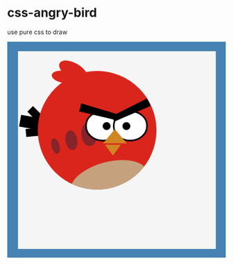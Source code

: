 # css-angry-bird
use pure css to draw

![screenshot](https://github.com/swordrain/css-angry-bird/blob/master/screen.png)
